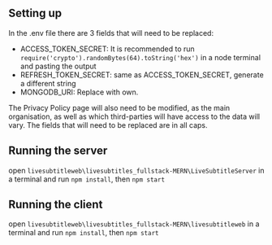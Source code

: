 ## Setting up
In the .env file there are 3 fields that will need to be replaced:

- ACCESS_TOKEN_SECRET: It is recommended to run `require('crypto').randomBytes(64).toString('hex')` in a node terminal and pasting the output 
- REFRESH_TOKEN_SECRET: same as ACCESS_TOKEN_SECRET, generate a different string
- MONGODB_URI: Replace with own.

The Privacy Policy page will also need to be modified, as the main organisation, as well as which third-parties will have access to the data will vary.
The fields that will need to be replaced are in all caps.

## Running the server
open `livesubtitleweb\livesubtitles_fullstack-MERN\LiveSubtitleServer` in a terminal and run `npm install`, then `npm start`

## Running the client
open `livesubtitleweb\livesubtitles_fullstack-MERN\livesubtitleweb` in a terminal and run `npm install`, then `npm start`
